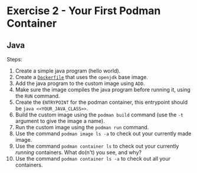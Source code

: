 # Exercise 2 - Your First Podman Container

## Java

Steps:

1. Create a simple java program (hello world).
2. Create a [`Dockerfile`](Dockerfile) that uses the `openjdk` base image.
3. Add the java program to the custom image using `ADD`.
4. Make sure the image compiles the java program before running it, using the `RUN` command.
5. Create the `ENTRYPOINT` for the podman container, this entrypoint should be `java <<YOUR_JAVA_CLASS>>`.
6. Build the custom image using the `podman build` command (use the `-t` argument to give the image a name).
7. Run the custom image using the `podman run` command.
8. Use the command `podman image ls -a` to check out your currently made image.
9. Use the command `podman container ls` to check out your currently _running_ containers. What do(n't) you see, and
   why?
10. Use the command `podman container ls -a` to check out all your containers.
